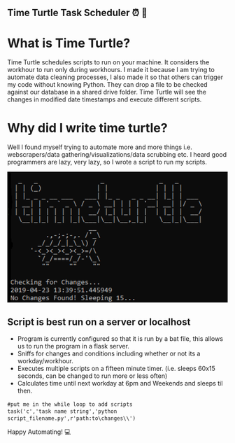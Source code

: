 ## Time Turtle Task Scheduler :alarm_clock: :turtle:
# What is Time Turtle?
Time Turtle schedules scripts to run on your machine.
It considers the workhour to run only during workhours.
I made it because I am trying to automate data cleaning processes,
I also made it so that others can trigger my code without knowing Python.
They can drop a file to be checked against our database in a shared drive folder.
Time Turtle will see the changes in modified date timestamps and execute different scripts.

# Why did I write time turtle?
Well I found myself trying to automate more and more things i.e. webscrapers/data gathering/visualizations/data scrubbing etc.
I heard good programmers are lazy, very lazy, so I wrote a script to run my scripts.

![turtle time](time.png)

## Script is best run on a server or localhost
* Program is currently configured so that it is run by a bat file, this allows us to run the program in a flask server.
* Sniffs for changes and conditions including whether or not its a workday/workhour.
* Executes multiple scripts on a fifteen minute timer. (i.e. sleeps 60x15 seconds, can be changed to run more or less often)
* Calculates time until next workday at 6pm and Weekends and sleeps til then.

```
#put me in the while loop to add scripts
task('c','task name string','python script_filename.py',r'path:to\changes\\')
```
Happy Automating! :computer:

